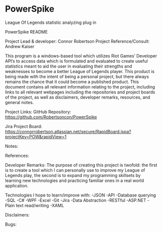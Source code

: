 # PowerSpike
League Of Legends statistic analyzing plug in

PowerSpike README

Project Lead & developer: Connor Robertson
Project Reference/Consult: Andrew Kaiser

This program is a windows-based tool which utilizes Riot Games’ Developer API’s to access data which is formulated and evaluated to create useful statistics meant to aid the user in evaluating their strengths and weaknesses to become a better League of Legends player.  This product is being made with the intent of being a personal project, but there always remains the chance that it could become a published product.  This document contains all relevant information relating to the project, including links to all relevant webpages including the repositories and project boards of the project, as well as disclaimers, developer remarks, resources, and general notes.

Project Links:
GitHub Repository: https://github.com/Robertsoncon/PowerSpike

Jira Project Board: https://connorrobertson.atlassian.net/secure/RapidBoard.jspa?projectKey=POW&rapidView=1

Notes:


References:


Developer Remarks:
The purpose of creating this project is twofold: the first is to create a tool which I can personally use to improve my League of Legends play, the second is to expand my programming skillsets by learning new technologies and practicing familiar ones in a real world application.

Technologies I hope to learn/improve with:
-JSON
-API 
-Database querying
-SQL
-C#
-WPF
-Excel
-Git
-Jira
-Data Abstraction
-RESTful
-ASP.NET
-Plain text read/writing
-XAML

Disclaimers:


Bugs:


